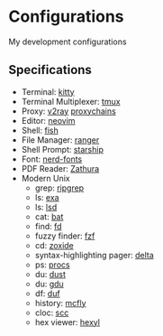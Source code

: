 # Configurations

My development configurations

## Specifications

* Terminal: [kitty](https://sw.kovidgoyal.net/kitty/)
* Terminal Multiplexer: [tmux](https://github.com/tmux/tmux)
* Proxy: [v2ray](https://github.com/v2fly/v2ray-core) [proxychains](https://github.com/haad/proxychains)
* Editor: [neovim](http://neovim.org/)
* Shell: [fish](https://fishshell.com/)
* File Manager: [ranger](https://ranger.github.io/)
* Shell Prompt: [starship](https://github.com/starship/starship)
* Font: [nerd-fonts](https://www.nerdfonts.com/)
* PDF Reader: [Zathura](https://pwmt.org/projects/zathura/)
* Modern Unix
  * grep: [ripgrep](https://github.com/BurntSushi/ripgrep)
  * ls: [exa](https://github.com/ogham/exa)
  * ls: [lsd](https://github.com/Peltoche/lsd)
  * cat: [bat](https://github.com/sharkdp/bat)
  * find: [fd](https://github.com/sharkdp/fd)
  * fuzzy finder: [fzf](https://github.com/junegunn/fzf)
  * cd: [zoxide](https://github.com/ajeetdsouza/zoxide)
  * syntax-highlighting pager: [delta](https://github.com/dandavison/delta)
  * ps: [procs](https://github.com/dalance/procs)
  * du: [dust](https://github.com/bootandy/dust)
  * du: [gdu](https://github.com/dundee/gdu)
  * df: [duf](https://github.com/muesli/duf)
  * history: [mcfly](https://github.com/cantino/mcfly)
  * cloc: [scc](https://github.com/boyter/scc)
  * hex viewer: [hexyl](https://github.com/sharkdp/hexyl)
